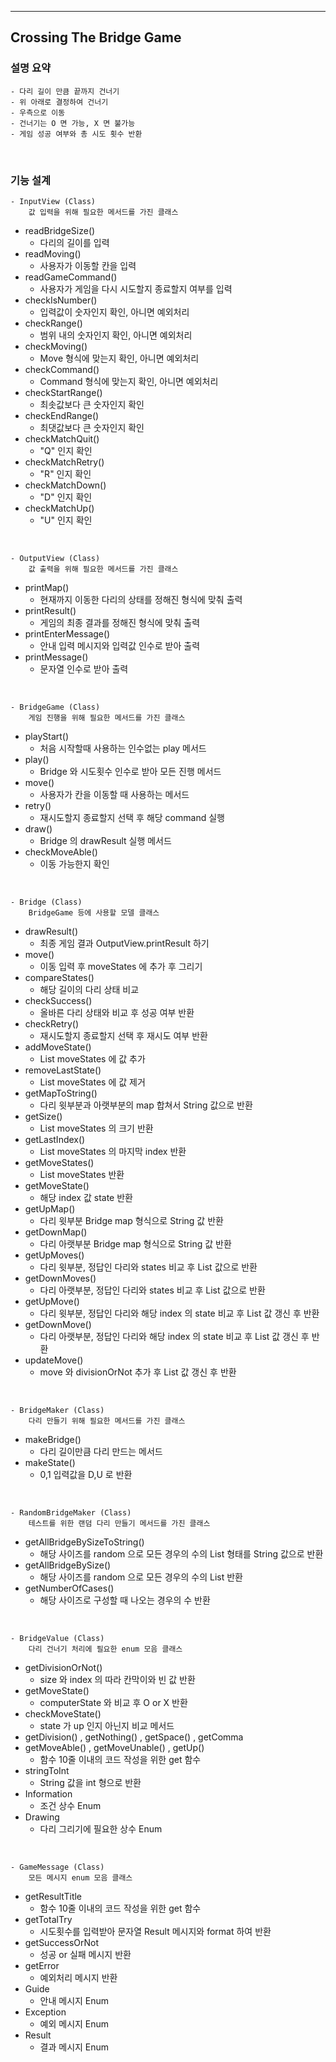 ---

## Crossing The Bridge Game


### 설명 요약

    - 다리 길이 만큼 끝까지 건너기
    - 위 아래로 결정하여 건너기
    - 우측으로 이동
    - 건너기는 O 면 가능, X 면 불가능
    - 게임 성공 여부와 총 시도 횟수 반환


<br/>

### 기능 설계

    - InputView (Class)
        값 입력을 위해 필요한 메서드를 가진 클래스

* readBridgeSize()
  - 다리의 길이를 입력
* readMoving()
  - 사용자가 이동할 칸을 입력
* readGameCommand()
  - 사용자가 게임을 다시 시도할지 종료할지 여부를 입력
* checkIsNumber()
  - 입력값이 숫자인지 확인, 아니면 예외처리
* checkRange()
  - 범위 내의 숫자인지 확인, 아니면 예외처리
* checkMoving()
  - Move 형식에 맞는지 확인, 아니면 예외처리
* checkCommand()
  - Command 형식에 맞는지 확인, 아니면 예외처리
* checkStartRange()
  - 최솟값보다 큰 숫자인지 확인
* checkEndRange()
  - 최댓값보다 큰 숫자인지 확인
* checkMatchQuit()
  - "Q" 인지 확인
* checkMatchRetry()
  - "R" 인지 확인
* checkMatchDown()
  - "D" 인지 확인
* checkMatchUp()
  - "U" 인지 확인
  
<br/>

    - OutputView (Class)
        값 출력을 위해 필요한 메서드를 가진 클래스

* printMap()
  - 현재까지 이동한 다리의 상태를 정해진 형식에 맞춰 출력
* printResult()
  - 게임의 최종 결과를 정해진 형식에 맞춰 출력
* printEnterMessage()
  - 안내 입력 메시지와 입력값 인수로 받아 출력
* printMessage()
  - 문자열 인수로 받아 출력

<br/>

    - BridgeGame (Class)
        게임 진행을 위해 필요한 메서드를 가진 클래스

* playStart()
  - 처음 시작할때 사용하는 인수없는 play 메서드
* play()
  - Bridge 와 시도횟수 인수로 받아 모든 진행 메서드
* move()
  - 사용자가 칸을 이동할 때 사용하는 메서드
* retry()
    - 재시도할지 종료할지 선택 후 해당 command 실행
* draw()
    - Bridge 의 drawResult 실행 메서드 
* checkMoveAble()
  - 이동 가능한지 확인


<br/>

    - Bridge (Class)
        BridgeGame 등에 사용할 모델 클래스 

* drawResult()
  - 최종 게임 결과 OutputView.printResult 하기
* move()
  - 이동 입력 후 moveStates 에 추가 후 그리기 
* compareStates()
  - 해당 길이의 다리 상태 비교
* checkSuccess()
  - 올바른 다리 상태와 비교 후 성공 여부 반환
* checkRetry()
  - 재시도할지 종료할지 선택 후 재시도 여부 반환
* addMoveState()
  - List<String> moveStates 에 값 추가
* removeLastState()
  - List<String> moveStates 에 값 제거
* getMapToString()
  - 다리 윗부분과 아랫부분의 map 합쳐서 String 값으로 반환
* getSize()
  - List<String> moveStates 의 크기 반환
* getLastIndex()
  - List<String> moveStates 의 마지막 index 반환
* getMoveStates()
  - List<String> moveStates 반환
* getMoveState()
  - 해당 index 값 state 반환
* getUpMap()
  - 다리 윗부분 Bridge map 형식으로 String 값 반환
* getDownMap()
  - 다리 아랫부분 Bridge map 형식으로 String 값 반환
* getUpMoves()
  - 다리 윗부분, 정답인 다리와 states 비교 후 List<String> 값으로 반환
* getDownMoves()
  - 다리 아랫부분, 정답인 다리와 states 비교 후 List<String> 값으로 반환
* getUpMove()
  - 다리 윗부분, 정답인 다리와 해당 index 의 state 비교 후 List<String> 값 갱신 후 반환
* getDownMove()
  - 다리 아랫부분, 정답인 다리와 해당 index 의 state 비교 후 List<String> 값 갱신 후 반환
* updateMove()
  - move 와 divisionOrNot 추가 후 List<String> 값 갱신 후 반환


<br/>

    - BridgeMaker (Class)
        다리 만들기 위해 필요한 메서드를 가진 클래스

* makeBridge()
  - 다리 길이만큼 다리 만드는 메서드
* makeState()
  - 0,1 입력값을 D,U 로 반환


<br/>

    - RandomBridgeMaker (Class)
        테스트를 위한 랜덤 다리 만들기 메서드를 가진 클래스

* getAllBridgeBySizeToString()
  - 해당 사이즈를 random 으로 모든 경우의 수의 List<String> 형태를 String 값으로 반환
* getAllBridgeBySize()
  - 해당 사이즈를 random 으로 모든 경우의 수의 List<String> 반환
* getNumberOfCases()
  - 해당 사이즈로 구성할 때 나오는 경우의 수 반환


<br/>

    - BridgeValue (Class)
        다리 건너기 처리에 필요한 enum 모음 클래스 

* getDivisionOrNot()
  - size 와 index 의 따라 칸막이와 빈 값 반환
* getMoveState()
  - computerState 와 비교 후 O or X 반환
* checkMoveState()
  - state 가 up 인지 아닌지 비교 메서드
* getDivision() , getNothing() , getSpace() , getComma
* getMoveAble() , getMoveUnable() , getUp()
  - 함수 10줄 이내의 코드 작성을 위한 get 함수
* stringToInt
  - String 값을 int 형으로 반환
* Information
  - 조건 상수 Enum
* Drawing
  - 다리 그리기에 필요한 상수 Enum

<br/>

    - GameMessage (Class)
        모든 메시지 enum 모음 클래스 

* getResultTitle
  - 함수 10줄 이내의 코드 작성을 위한 get 함수
* getTotalTry
  - 시도횟수를 입력받아 문자열 Result 메시지와 format 하여 반환
* getSuccessOrNot
  - 성공 or 실패 메시지 반환
* getError
  - 예외처리 메시지 반환
* Guide
  - 안내 메시지 Enum
* Exception
  - 예외 메시지 Enum
* Result
  - 결과 메시지 Enum
